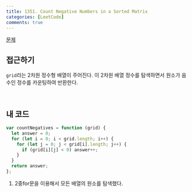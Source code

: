 ```yaml
---
title: 1351. Count Negative Numbers in a Sorted Matrix
categories: [LeetCode]
comments: true
---
```


[문제](https://leetcode.com/problems/count-negative-numbers-in-a-sorted-matrix/)

## 접근하기

`grid`라는 2차원 정수형 배열이 주어진다.
이 2차원 배열 정수를 탐색하면서 원소가 음수인 정수를 카운팅하여 반환한다.

<br>

## 내 코드

```js
var countNegatives = function (grid) {
  let answer = 0;
  for (let i = 0; i < grid.length; i++) {
    for (let j = 0; j < grid[i].length; j++) {
      if (grid[i][j] < 0) answer++;
    }
  }
  return answer;
};
```

1. 2중for문을 이용해서 모든 배열의 원소를 탐색했다.
